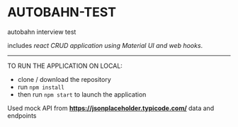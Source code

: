 # AUTOBAHN-TEST
autobahn interview test

includes _react CRUD application using Material UI and web hooks_.
  ****
 TO RUN THE APPLICATION ON LOCAL:
  - clone / download the repository
  - run `npm install` 
  - then run `npm start` to launch the application

Used mock API from **https://jsonplaceholder.typicode.com/** data and endpoints
